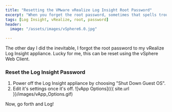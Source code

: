 ```yaml
---
title: "Resetting the VMware vRealize Log Insight Root Password"
excerpt: "When you forget the root password, sometimes that spells trouble. Other times, you are given a chance to reset it."
tags: [Log Insight, vRealize, root, password]
header:
  image: "/assets/images/vSphere6.0.jpg"

---
```


The other day I did the inevitable, I forgot the root password to my vRealize Log Insight appliance. Lucky for me, this can be reset using the vSphere Web Client.

### Reset the Log Insight Password
1. Power off the Log Insight appliance by choosing "Shut Down Guest OS".
2. Edit it's settings once it's off.
![vApp Options]({{ site.url }}/images/vApp_Options.gif)

Now, go forth and Log!
